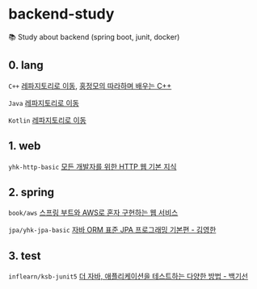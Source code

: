 # backend-study
📚 Study about backend (spring boot, junit, docker)

## 0. lang

`C++` [레파지토리로 이동](https://github.com/hjyu94/cpp), [홍정모의 따라하며 배우는 C++](https://github.com/hjyu94/Cpp)

`Java` [레파지토리로 이동](https://github.com/hjyu94/java)

`Kotlin` [레파지토리로 이동](https://github.com/hjyu94/kotlin)

## 1. web

`yhk-http-basic` [모든 개발자를 위한 HTTP 웹 기본 지식](https://inf.run/KcTH)

## 2. spring

`book/aws` [스프링 부트와 AWS로 혼자 구현하는 웹 서비스](http://m.yes24.com/Goods/Detail/83849117)

`jpa/yhk-jpa-basic` [자바 ORM 표준 JPA 프로그래밍 기본편 - 김영한](https://www.inflearn.com/course/ORM-JPA-Basic)

## 3. test

`inflearn/ksb-junit5` [더 자바, 애플리케이션을 테스트하는 다양한 방법 - 백기선](https://inf.run/qycF)


